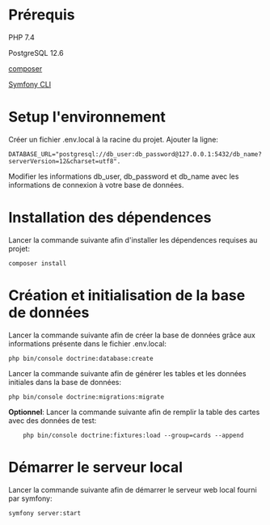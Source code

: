 # Prérequis

PHP 7.4

PostgreSQL 12.6

[composer](https://getcomposer.org/download/)

[Symfony CLI](https://symfony.com/download)

# Setup l'environnement

Créer un fichier .env.local à la racine du projet. Ajouter la ligne:

    DATABASE_URL="postgresql://db_user:db_password@127.0.0.1:5432/db_name?serverVersion=12&charset=utf8".
    
Modifier les informations db_user, db_password et db_name avec les informations de connexion à votre base de données.

# Installation des dépendences

Lancer la commande suivante afin d'installer les dépendences requises au projet:

    composer install

# Création et initialisation de la base de données

Lancer la commande suivante afin de créer la base de données grâce aux informations présente dans le fichier .env.local:

    php bin/console doctrine:database:create

Lancer la commande suivante afin de générer les tables et les données initiales dans la base de données:

    php bin/console doctrine:migrations:migrate

**Optionnel**: Lancer la commande suivante afin de remplir la table des cartes avec des données de test:

        php bin/console doctrine:fixtures:load --group=cards --append

# Démarrer le serveur local

Lancer la commande suivante afin de démarrer le serveur web local fourni par symfony:

    symfony server:start
